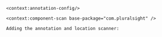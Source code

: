 
     
     
    
    <context:annotation-config/>

    <context:component-scan base-package="com.pluralsight" />
    
    Adding the annotation and location scanner:
    
    
    
